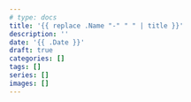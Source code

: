 ```yaml
---
# type: docs
title: '{{ replace .Name "-" " " | title }}'
description: ''
date: '{{ .Date }}'
draft: true
categories: []
tags: []
series: []
images: []
---
```

